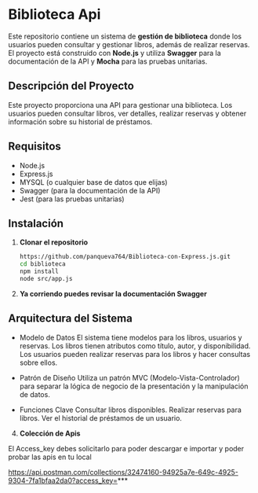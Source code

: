 # Biblioteca Api

Este repositorio contiene un sistema de **gestión de biblioteca** donde los usuarios pueden consultar y gestionar libros, además de realizar reservas. El proyecto está construido con **Node.js** y utiliza **Swagger** para la documentación de la API y **Mocha** para las pruebas unitarias.

## Descripción del Proyecto

Este proyecto proporciona una API para gestionar una biblioteca. Los usuarios pueden consultar libros, ver detalles, realizar reservas y obtener información sobre su historial de préstamos.

## Requisitos

- Node.js
- Express.js
- MYSQL (o cualquier base de datos que elijas)
- Swagger (para la documentación de la API)
- Jest (para las pruebas unitarias)

## Instalación

1. **Clonar el repositorio**

   ```bash
   https://github.com/panqueva764/Biblioteca-con-Express.js.git
   cd biblioteca
   npm install
   node src/app.js
   ```

2. **Ya corriendo puedes revisar la documentación Swagger**


## Arquitectura del Sistema

- Modelo de Datos
El sistema tiene modelos para los libros, usuarios y reservas. Los libros tienen atributos como título, autor, y disponibilidad. Los usuarios pueden realizar reservas para los libros y hacer consultas sobre ellos.

- Patrón de Diseño
Utiliza un patrón MVC (Modelo-Vista-Controlador) para separar la lógica de negocio de la presentación y la manipulación de datos.
- Funciones Clave
Consultar libros disponibles.
Realizar reservas para libros.
Ver el historial de préstamos de un usuario.

4. **Colección de Apis**

El Access_key debes solicitarlo para poder descargar e importar y poder probar las apis en tu local

https://api.postman.com/collections/32474160-94925a7e-649c-4925-9304-7fa1bfaa2da0?access_key=***
